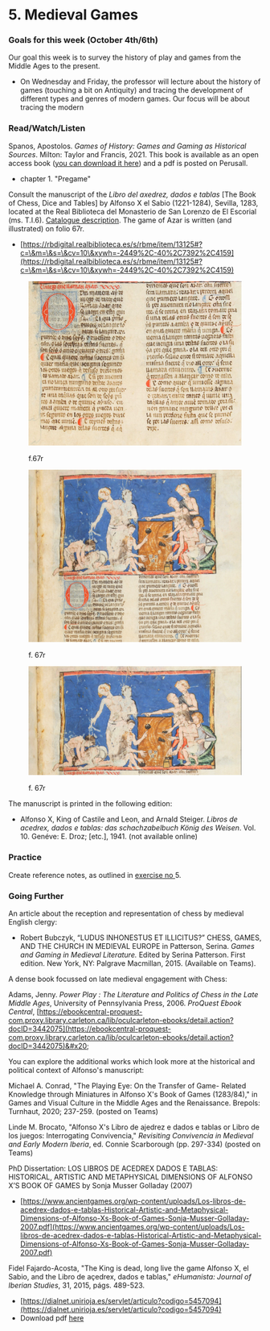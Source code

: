 # 5. Medieval Games

### Goals for this week (October 4th/6th)

Our goal this week is to survey the history of play and games from the Middle Ages to the present.&#x20;

* On Wednesday and Friday, the professor will lecture about the history of games (touching a bit on Antiquity) and tracing the development of different types and genres of modern games. Our focus will be about tracing the modern&#x20;

### Read/Watch/Listen

Spanos, Apostolos. _Games of History: Games and Gaming as Historical Sources_. Milton: Taylor and Francis, 2021. This book is available as an open access book ([you can download it here](https://www.taylorfrancis.com/books/oa-mono/10.4324/9780429342479/games-history-apostolos-spanos)) and a pdf is posted on Perusall.

* chapter 1. "Pregame"

Consult the manuscript of the _Libro del axedrez, dados e tablas_ \[The Book of Chess, Dice and Tables] by Alfonso X el Sabio (1221-1284), Sevilla, 1283, located at the Real Biblioteca del Monasterio de San Lorenzo de El Escorial (ms. T.I.6). [Catalogue description](https://rbmecat.patrimonionacional.es/cgi-bin/koha/opac-detail.pl?biblionumber=825). The game of Azar is written (and illustrated) on folio 67r.&#x20;

* [https://rbdigital.realbiblioteca.es/s/rbme/item/13125#?c=\&m=\&s=\&cv=10\&xywh=-2449%2C-40%2C7392%2C4159](https://rbdigital.realbiblioteca.es/s/rbme/item/13125#?c=\&m=\&s=\&cv=10\&xywh=-2449%2C-40%2C7392%2C4159)

<div>

<figure><img src="../../.gitbook/assets/Screen Shot 2022-10-04 at 10.41.18 AM.png" alt=""><figcaption><p>f.67r</p></figcaption></figure>

 

<figure><img src="../../.gitbook/assets/Screen Shot 2022-10-04 at 10.40.52 AM.png" alt=""><figcaption><p>f. 67r</p></figcaption></figure>

 

<figure><img src="../../.gitbook/assets/Screen Shot 2022-10-04 at 10.40.41 AM.png" alt=""><figcaption><p>f. 67r</p></figcaption></figure>

</div>

The manuscript is printed in the following edition:&#x20;

* Alfonso X, King of Castile and Leon, and Arnald Steiger. _Libros de acedrex, dados e tablas: das schachzabelbuch König des Weisen_. Vol. 10. Genéve: E. Droz; \[etc.], 1941. (not available online)

### Practice

Create reference notes, as outlined in [exercise no ](../../course-info/assignments/4.-writing-up-a-reference-note.md)5.&#x20;

### Going Further

An article about the reception and representation of chess by medieval English clergy:

* Robert Bubczyk, “LUDUS INHONESTUS ET ILLICITUS?” CHESS, GAMES, AND THE CHURCH IN MEDIEVAL EUROPE in Patterson, Serina. _Games and Gaming in Medieval Literature._ Edited by Serina Patterson. First edition. New York, NY: Palgrave Macmillan, 2015. (Available on Teams).

A dense book focussed on late medieval engagement with Chess:

Adams, Jenny. _Power Play : The Literature and Politics of Chess in the Late Middle Ages_, University of Pennsylvania Press, 2006. _ProQuest Ebook Central_, [https://ebookcentral-proquest-com.proxy.library.carleton.ca/lib/oculcarleton-ebooks/detail.action?docID=3442075](https://ebookcentral-proquest-com.proxy.library.carleton.ca/lib/oculcarleton-ebooks/detail.action?docID=3442075)&#x20;

You can explore the additional works which look more at the historical and political context of  Alfonso's manuscript:

Michael A. Conrad, "The Playing Eye: On the Transfer of Game- Related Knowledge through Miniatures in Alfonso X's Book of Games (1283/84)," in Games and Visual Culture in the Middle Ages and the Renaissance. Brepols: Turnhaut, 2020; 237-259. (posted on Teams)

Linde M. Brocato, "Alfonso X's Libro de ajedrez e dados e tablas or Libro de los juegos:  Interrogating Convivencia," _Revisiting Convivencia in Medieval and Early Modern Iberia_, ed. Connie Scarborough (pp. 297-334) (posted on Teams)

PhD Dissertation: LOS LIBROS DE ACEDREX DADOS E TABLAS: HISTORICAL, ARTISTIC AND METAPHYSICAL DIMENSIONS OF ALFONSO X’S BOOK OF GAMES by Sonja Musser Golladay (2007)

* [https://www.ancientgames.org/wp-content/uploads/Los-libros-de-acedrex-dados-e-tablas-Historical-Artistic-and-Metaphysical-Dimensions-of-Alfonso-Xs-Book-of-Games-Sonja-Musser-Golladay-2007.pdf](https://www.ancientgames.org/wp-content/uploads/Los-libros-de-acedrex-dados-e-tablas-Historical-Artistic-and-Metaphysical-Dimensions-of-Alfonso-Xs-Book-of-Games-Sonja-Musser-Golladay-2007.pdf)

Fidel Fajardo-Acosta, "The King is dead, long live the game Alfonso X, el Sabio, and the Libro de açedrex, dados e tablas," _eHumanista: Journal of Iberian Studies_, 31, 2015, págs. 489-523.&#x20;

* [https://dialnet.unirioja.es/servlet/articulo?codigo=5457094](https://dialnet.unirioja.es/servlet/articulo?codigo=5457094)
* Download pdf [here](https://dialnet.unirioja.es/descarga/articulo/5457094.pdf)&#x20;
